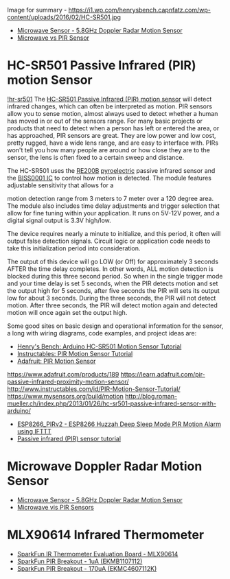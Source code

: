Image for summary - https://i1.wp.com/henrysbench.capnfatz.com/wp-content/uploads/2016/02/HC-SR501.jpg

* [Microwave Sensor - 5.8GHz Doppler Radar Motion Sensor](https://www.seeedstudio.com/MW0581TR11-5-8GHz-Microwave-Doppler-Radar-Motion-Sensor-p-4366.html)
* [Microwave vs PIR Sensor](https://www.seeedstudio.com/blog/2019/12/13/which-arduino-motion-sensor-to-use-microwave-or-pir-sensor)

# HC-SR501 Passive Infrared (PIR) motion Sensor
[!hr-sr501](https://www.squirrel-labs.net/media/catalog/product/cache/1/image/650x/040ec09b1e35df139433887a97daa66f/i/r/irmodule_3.jpg)
The [HC-SR501 Passive Infrared (PIR) motion sensor][01]
will detect infrared changes, which can often be interpreted as motion.
PIR sensors allow you to sense motion,
almost always used to detect whether a human has moved in or out of the sensors range.
For many basic projects or products that need to detect when
a person has left or entered the area, or has approached, PIR sensors are great.
They are low power and low cost, pretty rugged, have a wide lens range, and are easy to interface with.
PIRs won't tell you how many people are around or how close they are to the sensor,
the lens is often fixed to a certain sweep and distance.

The HC-SR501 uses the [RE200B][03] [pyroelectric][04] passive infrared sensor
and the [BISS0001 IC][02] to control how motion is detected.
The module features adjustable sensitivity that allows for a

motion detection range from 3 meters to 7 meter over a 120 degree area.
The module also includes time delay adjustments and trigger selection
that allow for fine tuning within your application.
It runs on 5V-12V power,
and a digital signal output is 3.3V high/low.

The device requires nearly a minute to initialize,
and this period, it often will output false detection signals.
Circuit logic or application code needs to take this initialization period into consideration.

The output of this device will go LOW (or Off)
for approximately 3 seconds AFTER the time delay completes.
In other words, ALL motion detection is blocked during this three second period.
So when in the single trigger mode and your time delay is set 5 seconds,
when the PIR detects motion and set the output high for 5 seconds,
after five seconds the PIR will sets its output low for about 3 seconds.
During the three seconds, the PIR will not detect motion.
After three seconds, the PIR will detect motion again and detected motion will once again set the output high.

Some good sites on basic design and operational information for the sensor,
a long with wiring diagrams, code examples, and project ideas are:

* [Henry's Bench: Arduino HC-SR501 Motion Sensor Tutorial](http://henrysbench.capnfatz.com/henrys-bench/arduino-sensors-and-input/arduino-hc-sr501-motion-sensor-tutorial/)
* [Instructables: PIR Motion Sensor Tutorial](http://www.instructables.com/id/PIR-Motion-Sensor-Tutorial/?ALLSTEPS)
* [Adafruit: PIR Motion Sensor](https://learn.adafruit.com/pir-passive-infrared-proximity-motion-sensor/overview)

https://www.adafruit.com/products/189
https://learn.adafruit.com/pir-passive-infrared-proximity-motion-sensor/
http://www.instructables.com/id/PIR-Motion-Sensor-Tutorial/
https://www.mysensors.org/build/motion
http://blog.roman-mueller.ch/index.php/2013/01/26/hc-sr501-passive-infrared-sensor-with-arduino/

* [ESP8266_PIRv2 - ESP8266 Huzzah Deep Sleep Mode PIR Motion Alarm using IFTTT](https://github.com/rgrokett/ESP8266_PIRv2)
* [Passive infrared (PIR) sensor tutorial](https://hackaday.com/2009/08/21/passive-infrared-pir-sensor-tutorial/)

# Microwave Doppler Radar Motion Sensor
* [Microwave Sensor - 5.8GHz Doppler Radar Motion Sensor](https://www.seeedstudio.com/MW0581TR11-5-8GHz-Microwave-Doppler-Radar-Motion-Sensor-p-4366.html)
* [Microwave vis PIR Sensors](https://www.seeedstudio.com/blog/2019/12/13/which-arduino-motion-sensor-to-use-microwave-or-pir-sensor/)

# MLX90614 Infrared Thermometer
* [SparkFun IR Thermometer Evaluation Board - MLX90614](https://www.sparkfun.com/products/10740)
* [SparkFun PIR Breakout - 1uA (EKMB1107112)](https://www.sparkfun.com/products/17373)
* [SparkFun PIR Breakout - 170uA (EKMC4607112K)](https://www.sparkfun.com/products/17372)



[01]:http://www.datasheet-pdf.download/hc-sr501-pir-motion-sensor/
[02]:http://www.ladyada.net/media/sensors/BISS0001.pdf
[03]:https://cdn-learn.adafruit.com/assets/assets/000/010/134/original/RE200B.pdf
[04]:https://en.wikipedia.org/wiki/Pyroelectricity
[05]:
[06]:
[07]:
[08]:
[09]:
[00]:
[11]:
[12]:

